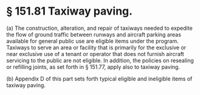 # § 151.81   Taxiway paving.

(a) The construction, alteration, and repair of taxiways needed to expedite the flow of ground traffic between runways and aircraft parking areas available for general public use are eligible items under the program. Taxiways to serve an area or facility that is primarily for the exclusive or near exclusive use of a tenant or operator that does not furnish aircraft servicing to the public are not eligible. In addition, the policies on resealing or refilling joints, as set forth in § 151.77, apply also to taxiway paving. 


(b) Appendix D of this part sets forth typical eligible and ineligible items of taxiway paving. 




